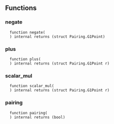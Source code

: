 


## Functions
### negate
```solidity
  function negate(
  ) internal returns (struct Pairing.G1Point)
```




### plus
```solidity
  function plus(
  ) internal returns (struct Pairing.G1Point r)
```




### scalar_mul
```solidity
  function scalar_mul(
  ) internal returns (struct Pairing.G1Point r)
```




### pairing
```solidity
  function pairing(
  ) internal returns (bool)
```




